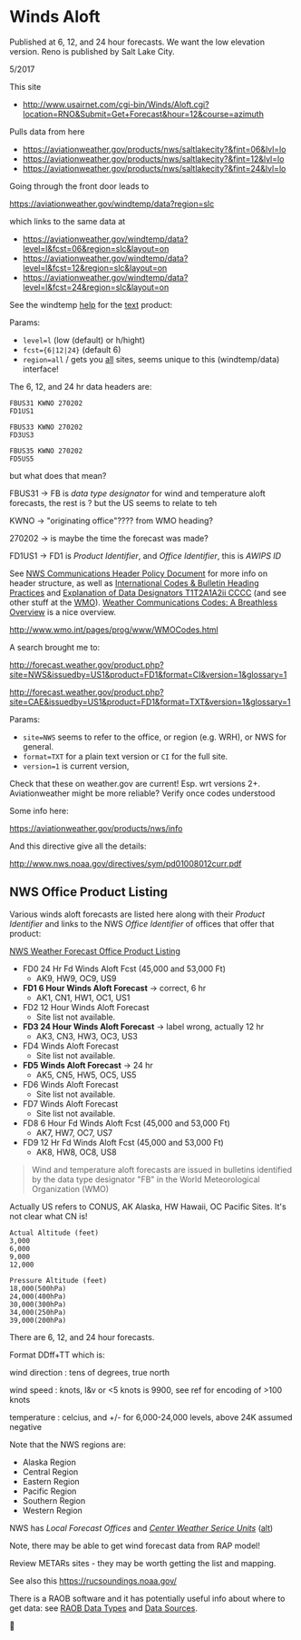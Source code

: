 # Winds Aloft

Published at 6, 12, and 24 hour forecasts. We want the low elevation version. Reno is published by Salt Lake City.

5/2017

This site

* http://www.usairnet.com/cgi-bin/Winds/Aloft.cgi?location=RNO&Submit=Get+Forecast&hour=12&course=azimuth

Pulls data from here

* https://aviationweather.gov/products/nws/saltlakecity?&fint=06&lvl=lo
* https://aviationweather.gov/products/nws/saltlakecity?&fint=12&lvl=lo
* https://aviationweather.gov/products/nws/saltlakecity?&fint=24&lvl=lo

Going through the front door leads to 

https://aviationweather.gov/windtemp/data?region=slc

which links to the same data at

* https://aviationweather.gov/windtemp/data?level=l&fcst=06&region=slc&layout=on
* https://aviationweather.gov/windtemp/data?level=l&fcst=12&region=slc&layout=on
* https://aviationweather.gov/windtemp/data?level=l&fcst=24&region=slc&layout=on

See the windtemp [help](https://aviationweather.gov/windtemp/help) for the [text](https://www.aviationweather.gov/windtemp/help?page=text) product:

Params:

* `level=l` (low (default) or h/hight)
* `fcst={6|12|24}` (default 6)
* `region=all` / gets you [all](https://aviationweather.gov/windtemp/data?level=l&fcst=06&region=all&layout=off) sites, seems unique to this (windtemp/data) interface!

The 6, 12, and 24 hr data headers are:

    FBUS31 KWNO 270202
    FD1US1
    
    FBUS33 KWNO 270202
    FD3US3
    
    FBUS35 KWNO 270202
    FD5US5

but what does that mean?

FBUS31 &rarr; FB is *data type designator* for wind and temperature aloft forecasts, the rest is ? but the US seems to relate to teh 

KWNO &rarr; "originating office"???? from WMO heading?

270202 &rarr; is maybe the time the forecast was made?

FD1US1 &rarr; FD1 is *Product Identifier*, and *Office Identifier*, this is *AWIPS ID*

See [NWS Communications Header Policy Document](http://www.nws.noaa.gov/tg/awips.php) for more info on header structure, as well as [International Codes & Bulletin Heading Practices](http://www.nws.noaa.gov/tg/metcode.php) and [Explanation of Data Designators T1T2A1A2ii CCCC](http://www.wmo.int/pages/prog/www/ois/Operational_Information/Publications/WMO_386/AHLsymbols/AHLsymbols_en.html) (and see other stuff at the [WMO](https://www.wmo.int/pages/index_en.html)). [Weather Communications Codes: A Breathless Overview](http://www.ominous-valve.com/wx_codes.txt) is a nice overview.

http://www.wmo.int/pages/prog/www/WMOCodes.html

A search brought me to:

http://forecast.weather.gov/product.php?site=NWS&issuedby=US1&product=FD1&format=CI&version=1&glossary=1

http://forecast.weather.gov/product.php?site=CAE&issuedby=US1&product=FD1&format=TXT&version=1&glossary=1

Params:

* `site=NWS` seems to refer to the office, or region (e.g. WRH), or NWS for general. 
* `format=TXT` for a plain text version or `CI` for the full site.
* `version=1` is current version, 

Check that these on weather.gov are current! Esp. wrt versions 2+. Aviationweather might be more reliable? Verify once codes understood

Some info here:

https://aviationweather.gov/products/nws/info

And this directive give all the details:

http://www.nws.noaa.gov/directives/sym/pd01008012curr.pdf

## NWS Office Product Listing

Various winds aloft forecasts are listed here along with their *Product Identifier* and links to the NWS *Office Identifier* of offices that offer that product:

[NWS Weather Forecast Office Product Listing](https://forecast.weather.gov/product_types.php?site=NWS)

* FD0 24 Hr Fd Winds Aloft Fcst (45,000 and 53,000 Ft)
    * AK9, HW9, OC9, US9
* **FD1 6 Hour Winds Aloft Forecast** &rarr; correct, 6 hr
    * AK1, CN1, HW1, OC1, US1
* FD2	12 Hour Winds Aloft Forecast
    * Site list not available.
* **FD3 24 Hour Winds Aloft Forecast** &rarr; label wrong, actually 12 hr
    * AK3, CN3, HW3, OC3, US3
* FD4	Winds Aloft Forecast
    * Site list not available.
* **FD5 Winds Aloft Forecast** &rarr; 24 hr
    * AK5, CN5, HW5, OC5, US5 
* FD6 Winds Aloft Forecast
    * Site list not available.
* FD7 Winds Aloft Forecast
    * Site list not available.
* FD8 6 Hour Fd Winds Aloft Fcst (45,000 and 53,000 Ft)
    * AK7, HW7, OC7, US7
* FD9 12 Hr Fd Winds Aloft Fcst (45,000 and 53,000 Ft)
    * AK8, HW8, OC8, US8


>  Wind and temperature aloft forecasts are issued in bulletins identified by the data type designator "FB" in the World Meteorological Organization (WMO)

Actually US refers to CONUS, AK Alaska, HW Hawaii, OC Pacific Sites. It's not clear what CN is!

    Actual Altitude (feet)
    3,000
    6,000
    9,000
    12,000
    
    Pressure Altitude (feet)
    18,000(500hPa)
    24,000(400hPa)
    30,000(300hPa)
    34,000(250hPa)
    39,000(200hPa)

There are 6, 12, and 24 hour forecasts.

Format DDff+TT which is:

wind direction
: tens of degrees, true north

wind speed
: knots, l&v or <5 knots is 9900, see ref for encoding of >100 knots

temperature
: celcius, and +/- for 6,000-24,000 levels, above 24K assumed negative

Note that the NWS regions are:

* Alaska Region
* Central Region
* Eastern Region
* Pacific Region
* Southern Region
* Western Region

NWS has *Local Forecast Offices* and [*Center Weather Serice Units*](http://www.nws.noaa.gov/aviation/pages/CWSU/CWSU.php) ([alt](https://aviationweather.gov/cwamis))

Note, there may be able to get wind forecast data from RAP model!

Review METARs sites - they may be worth getting the list and mapping.

See also this https://rucsoundings.noaa.gov/

There is a RAOB software and it has potentially useful info about where to get data: see [RAOB Data Types](http://raob.com/data_type.php) and [Data Sources](http://raob.com/data_sources.php).




